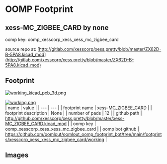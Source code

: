 # OOMP Footprint  
## xess-MC_ZIGBEE_CARD  by none  
  
oomp key: oomp_xesscorp_xess_xess_mc_zigbee_card  
  
source repo at: [http://gitlab.com/xesscorp/xess.pretty/blob/master/ZX62D-B-5PA8.kicad_mod](http://gitlab.com/xesscorp/xess.pretty/blob/master/ZX62D-B-5PA8.kicad_mod)  
## Footprint  
  
[![working_kicad_pcb_3d.png](working_kicad_pcb_3d_600.png)](working_kicad_pcb_3d.png)  
  
[![working.png](working_600.png)](working.png)  
| name | value | 
| --- | --- | 
| footprint name | xess-MC_ZIGBEE_CARD | 
| footprint description | None | 
| number of pads | 12 | 
| github path | http://github.com/xesscorp/xess.pretty/blob/master/xess-MC_ZIGBEE_CARD.kicad_mod | 
| oomp key | oomp_xesscorp_xess_xess_mc_zigbee_card | 
| oomp bot github | https://github.com/oomlout/oomlout_oomp_footprint_bot/tree/main/footprints/xesscorp_xess_xess_mc_zigbee_card/working | 
## Images  
